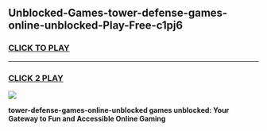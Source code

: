 
## Unblocked-Games-tower-defense-games-online-unblocked-Play-Free-c1pj6
<h3>
<a href="https://premium76.site?title=tower-defense-games-online-unblocked&ref=17A">CLICK TO PLAY</a></h3>
<hr>

<h3>
<a href="https://premium76.site?title=tower-defense-games-online-unblocked&ref=17A">CLICK 2 PLAY</a>
  
</h3>

<a href="https://premium76.site?title=tower-defense-games-online-unblocked&ref=17A"><img src="https://clearcache.store/games.png"></a>


**tower-defense-games-online-unblocked games unblocked: Your Gateway to Fun and Accessible Online Gaming**
